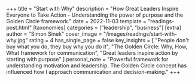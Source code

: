 +++
title = "Start with Why"
description = "How Great Leaders Inspire Everyone to Take Action - Understanding the power of purpose and the Golden Circle framework."
date = 2022-11-03
template = "readings-post.html"
[taxonomies]
categories = ["leadership", "business"]
[extra]
author = "Simon Sinek"
cover_image = "/images/readings/start-with-why.jpg"
rating = 4
has_single_page = false
key_insights = [
    "People don't buy what you do, they buy why you do it",
    "The Golden Circle: Why, How, What framework for communication",
    "Great leaders inspire action by starting with purpose"
]
personal_note = "Powerful framework for understanding motivation and leadership. The Golden Circle concept has influenced how I approach communication and decision-making."
+++
